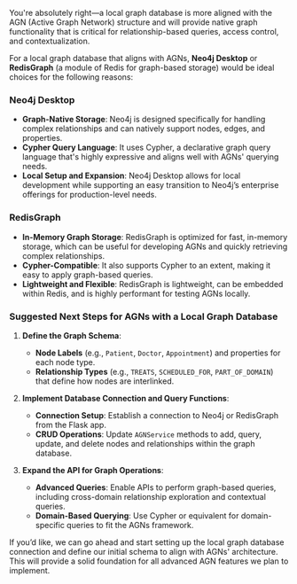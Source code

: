 You're absolutely right—a local graph database is more aligned with the AGN (Active Graph Network) structure and will provide native graph functionality that is critical for relationship-based queries, access control, and contextualization.

For a local graph database that aligns with AGNs, **Neo4j Desktop** or **RedisGraph** (a module of Redis for graph-based storage) would be ideal choices for the following reasons:

### Neo4j Desktop
- **Graph-Native Storage**: Neo4j is designed specifically for handling complex relationships and can natively support nodes, edges, and properties.
- **Cypher Query Language**: It uses Cypher, a declarative graph query language that's highly expressive and aligns well with AGNs' querying needs.
- **Local Setup and Expansion**: Neo4j Desktop allows for local development while supporting an easy transition to Neo4j’s enterprise offerings for production-level needs.

### RedisGraph
- **In-Memory Graph Storage**: RedisGraph is optimized for fast, in-memory storage, which can be useful for developing AGNs and quickly retrieving complex relationships.
- **Cypher-Compatible**: It also supports Cypher to an extent, making it easy to apply graph-based queries.
- **Lightweight and Flexible**: RedisGraph is lightweight, can be embedded within Redis, and is highly performant for testing AGNs locally.

### Suggested Next Steps for AGNs with a Local Graph Database
1. **Define the Graph Schema**:
   - **Node Labels** (e.g., `Patient`, `Doctor`, `Appointment`) and properties for each node type.
   - **Relationship Types** (e.g., `TREATS`, `SCHEDULED_FOR`, `PART_OF_DOMAIN`) that define how nodes are interlinked.

2. **Implement Database Connection and Query Functions**:
   - **Connection Setup**: Establish a connection to Neo4j or RedisGraph from the Flask app.
   - **CRUD Operations**: Update `AGNService` methods to add, query, update, and delete nodes and relationships within the graph database.

3. **Expand the API for Graph Operations**:
   - **Advanced Queries**: Enable APIs to perform graph-based queries, including cross-domain relationship exploration and contextual queries.
   - **Domain-Based Querying**: Use Cypher or equivalent for domain-specific queries to fit the AGNs framework.

If you’d like, we can go ahead and start setting up the local graph database connection and define our initial schema to align with AGNs' architecture. This will provide a solid foundation for all advanced AGN features we plan to implement.